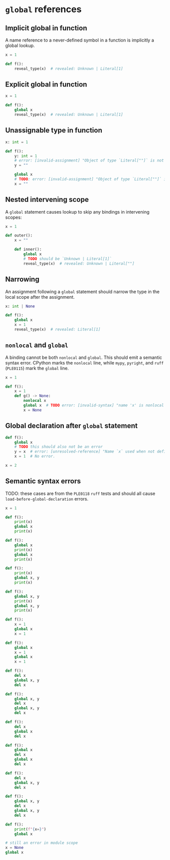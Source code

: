 # `global` references

## Implicit global in function

A name reference to a never-defined symbol in a function is implicitly a global lookup.

```py
x = 1

def f():
    reveal_type(x)  # revealed: Unknown | Literal[1]
```

## Explicit global in function

```py
x = 1

def f():
    global x
    reveal_type(x)  # revealed: Unknown | Literal[1]
```

## Unassignable type in function

```py
x: int = 1

def f():
    y: int = 1
    # error: [invalid-assignment] "Object of type `Literal[""]` is not assignable to `int`"
    y = ""

    global x
    # TODO: error: [invalid-assignment] "Object of type `Literal[""]` is not assignable to `int`"
    x = ""
```

## Nested intervening scope

A `global` statement causes lookup to skip any bindings in intervening scopes:

```py
x = 1

def outer():
    x = ""

    def inner():
        global x
        # TODO should be `Unknown | Literal[1]`
        reveal_type(x)  # revealed: Unknown | Literal[""]
```

## Narrowing

An assignment following a `global` statement should narrow the type in the local scope after the
assignment.

```py
x: int | None

def f():
    global x
    x = 1
    reveal_type(x)  # revealed: Literal[1]
```


## `nonlocal` and `global`

A binding cannot be both `nonlocal` and `global`. This should emit a semantic syntax error. CPython
marks the `nonlocal` line, while `mypy`, `pyright`, and `ruff` (`PLE0115`) mark the `global` line.

```py
x = 1

def f():
    x = 1
    def g() -> None:
        nonlocal x
        global x  # TODO error: [invalid-syntax] "name 'x' is nonlocal and global"
        x = None
```

## Global declaration after `global` statement

```py
def f():
    global x
    # TODO this should also not be an error
    y = x  # error: [unresolved-reference] "Name `x` used when not defined"
    x = 1  # No error.

x = 2
```

## Semantic syntax errors

TODO: these cases are from the `PLE0118` `ruff` tests and should all cause
`load-before-global-declaration` errors.

```py
x = 1

def f():
    print(x)
    global x
    print(x)

def f():
    global x
    print(x)
    global x
    print(x)

def f():
    print(x)
    global x, y
    print(x)

def f():
    global x, y
    print(x)
    global x, y
    print(x)

def f():
    x = 1
    global x
    x = 1

def f():
    global x
    x = 1
    global x
    x = 1

def f():
    del x
    global x, y
    del x

def f():
    global x, y
    del x
    global x, y
    del x

def f():
    del x
    global x
    del x

def f():
    global x
    del x
    global x
    del x

def f():
    del x
    global x, y
    del x

def f():
    global x, y
    del x
    global x, y
    del x

def f():
    print(f"{x=}")
    global x

# still an error in module scope
x = None
global x
```

[mypy]: https://mypy-play.net/?mypy=latest&python=3.12&gist=84f45a50e34d0426db26f5f57449ab98
[pyright]: https://pyright-play.net/?pythonVersion=3.8&strict=true&code=B4LgBAlgdgLmA%2BYByB7KBTAUJgJugZmPgBQCUImYVYA5gDYoBGAhnWMJdcGALxgCMnKgCd0AN3SsA%2BjACeAB3TFgpKgGIwoia3Q5wAGQgx0w1gG1%2BAXUxA
[t]: https://github.com/python/mypy/blob/master/test-data/unit/check-optional.test#L1134
[test]: https://github.com/python/mypy/blob/master/test-data/unit/check-possibly-undefined.test#L194
